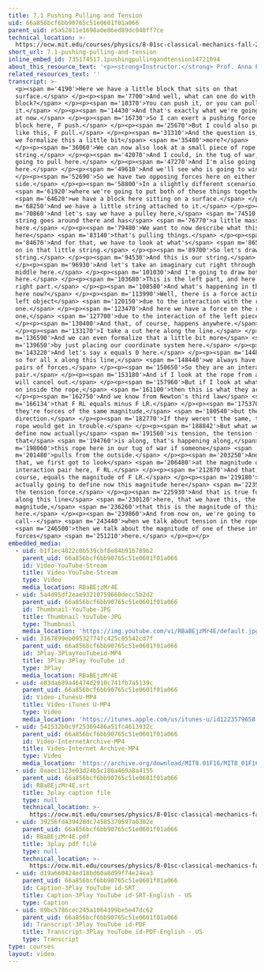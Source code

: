 ```yaml
---
title: 7.1 Pushing Pulling and Tension
uid: 66a856bcf6bb90765c51e0601f01a066
parent_uid: e5a52811e1698a0e86ed89dc040ff7ce
technical_location: >-
  https://ocw.mit.edu/courses/physics/8-01sc-classical-mechanics-fall-2016/week-2-newtons-laws/7.1-pushing-pulling-and-tension/7.1-pushing-pulling-and-tension
short_url: 7.1-pushing-pulling-and-tension
inline_embed_id: 735174517.1pushingpullingandtension14721094
about_this_resource_text: '<p><strong>Instructor:</strong> Prof. Anna Frebel</p>'
related_resources_text: ''
transcript: >-
  <p><span m='4190'>Here we have a little block that sits on that
  surface.</span> </p><p><span m='7700'>And well, what can one do with a
  block?</span> </p><p><span m='10370'>You can push it, or you can pull
  it.</span> </p><p><span m='14430'>And that's exactly what we're going to look
  at now.</span> </p><p><span m='16730'>So I can exert a pushing force onto this
  block here, F push.</span> </p><p><span m='25670'>But I could also pull it
  like this, F pull.</span> </p><p><span m='31310'>And the question is, how can
  we formalize this a little bit</span> <span m='35480'>more?</span>
  </p><p><span m='36060'>We can now also look at a small piece of rope or a
  string.</span> </p><p><span m='42070'>And I could, in the tug of war, I'm
  going to pull here.</span> </p><p><span m='47270'>And I'm also going to pull
  here.</span> </p><p><span m='49610'>And we'll see who is going to win.</span>
  </p><p><span m='52690'>So we have two opposing forces here on either
  side.</span> </p><p><span m='58800'>In a slightly different scenario,</span>
  <span m='61920'>where we're going to put both of these things together,</span>
  <span m='64620'>we have a block here sitting on a surface.</span> </p><p><span
  m='68250'>And we have a little string attached to it.</span> </p><p><span
  m='70860'>And let's say we have a pulley here,</span> <span m='74510'>and the
  string goes around there and has</span> <span m='76770'>a little mass hanging
  here.</span> </p><p><span m='79480'>We want to now describe what this force is
  here</span> <span m='83140'>that's pulling things.</span> </p><p><span
  m='84670'>And for that, we have to look at what's</span> <span m='86530'>going
  on in that little string.</span> </p><p><span m='89700'>So let's draw another
  string.</span> </p><p><span m='94530'>And this is our string.</span>
  </p><p><span m='96930'>And let's take an imaginary cut right through the
  middle here.</span> </p><p><span m='101030'>And I'm going to draw both pieces
  here.</span> </p><p><span m='103680'>This is the left part, and here is the
  right part.</span> </p><p><span m='108580'>And what's happening in this rope
  here now?</span> </p><p><span m='113990'>Well, there is a force acting on the
  left object</span> <span m='120150'>due to the interaction with the right
  one.</span> </p><p><span m='123470'>And here we have a force on the right
  one,</span> <span m='127700'>due to the interaction of the left piece.</span>
  </p><p><span m='130400'>And that, of course, happens anywhere.</span>
  </p><p><span m='133170'>I take a cut here along the line.</span> </p><p><span
  m='136590'>And we can even formalize that a little bit more</span> <span
  m='139650'>by just placing our coordinate system here.</span> </p><p><span
  m='143220'>And let's say x equals 0 here.</span> </p><p><span m='144880'>And
  so for all x along this line,</span> <span m='148440'>we always have these
  pairs of forces.</span> </p><p><span m='150650'>So they are an interaction
  pair.</span> </p><p><span m='153180'>And if I look at the rope from afar, they
  will cancel out.</span> </p><p><span m='157960'>But if I look at what's going
  on inside the rope,</span> <span m='161100'>then this is what they are.</span>
  </p><p><span m='162750'>And we know from Newton's third law</span> <span
  m='166134'>that F RL equals minus F LR.</span> </p><p><span m='175370'>So
  they're forces of the same magnitude,</span> <span m='180540'>but the opposite
  direction.</span> </p><p><span m='182770'>If they weren't the same, then my
  rope would get in trouble.</span> </p><p><span m='188842'>But what we want to
  define now actually</span> <span m='191560'>is tension, the tension force,
  that</span> <span m='194760'>is along, that's happening along,</span> <span
  m='198060'>this rope here in our tug of war if someone</span> <span
  m='201480'>pulls from the outside.</span> </p><p><span m='203250'>And for
  that, we first got to look</span> <span m='206480'>at the magnitude of our
  interaction pair here, F RL.</span> </p><p><span m='212870'>And that, of
  course, equals the magnitude of F LR.</span> </p><p><span m='219180'>And we're
  actually going to define now this magnitude here</span> <span m='223510'>as
  the tension force.</span> </p><p><span m='225930'>And that is true for all x
  along this line</span> <span m='230120'>here, that we have this, the
  magnitude,</span> <span m='236260'>that this is the magnitude of this force
  here.</span> </p><p><span m='239860'>And from now on, we're going to
  call--</span> <span m='243440'>when we talk about tension in the rope,</span>
  <span m='246500'>then we talk about the magnitude of one of these internal
  forces</span> <span m='251210'>here.</span> </p><p></p>
embedded_media:
  - uid: b1f1ec4822c0b539cbf8e84b91b789b2
    parent_uid: 66a856bcf6bb90765c51e0601f01a066
    id: Video-YouTube-Stream
    title: Video-YouTube-Stream
    type: Video
    media_location: RBaBEjzMr4E
  - uid: 5a4d95df2eae93210759660decc5b2d2
    parent_uid: 66a856bcf6bb90765c51e0601f01a066
    id: Thumbnail-YouTube-JPG
    title: Thumbnail-YouTube-JPG
    type: Thumbnail
    media_location: 'https://img.youtube.com/vi/RBaBEjzMr4E/default.jpg'
  - uid: 3167899eb09532774fc425c05542cd7f
    parent_uid: 66a856bcf6bb90765c51e0601f01a066
    id: 3Play-3PlayYouTubeid-MP4
    title: 3Play-3Play YouTube id
    type: 3Play
    media_location: RBaBEjzMr4E
  - uid: e83da689a46474d2910c741fb7a5139c
    parent_uid: 66a856bcf6bb90765c51e0601f01a066
    id: Video-iTunesU-MP4
    title: Video-iTunes U-MP4
    type: Video
    media_location: 'https://itunes.apple.com/us/itunes-u/id1223579658'
  - uid: 541532b0c9f25369486a51fc4613932c
    parent_uid: 66a856bcf6bb90765c51e0601f01a066
    id: Video-InternetArchive-MP4
    title: Video-Internet Archive-MP4
    type: Video
    media_location: 'https://archive.org/download/MIT8.01F16/MIT8_01F16_L07v01_360p.mp4'
  - uid: 0aaec1123e03d24b5c186a469a8a4155
    parent_uid: 66a856bcf6bb90765c51e0601f01a066
    id: RBaBEjzMr4E.srt
    title: 3play caption file
    type: null
    technical_location: >-
      https://ocw.mit.edu/courses/physics/8-01sc-classical-mechanics-fall-2016/week-2-newtons-laws/7.1-pushing-pulling-and-tension/7.1-pushing-pulling-and-tension/RBaBEjzMr4E.srt
  - uid: 39256fd439428dc74585370597a0302e
    parent_uid: 66a856bcf6bb90765c51e0601f01a066
    id: RBaBEjzMr4E.pdf
    title: 3play pdf file
    type: null
    technical_location: >-
      https://ocw.mit.edu/courses/physics/8-01sc-classical-mechanics-fall-2016/week-2-newtons-laws/7.1-pushing-pulling-and-tension/7.1-pushing-pulling-and-tension/RBaBEjzMr4E.pdf
  - uid: d19a660424ed18bd60a8d99f74e24ea3
    parent_uid: 66a856bcf6bb90765c51e0601f01a066
    id: Caption-3Play YouTube id-SRT
    title: Caption-3Play YouTube id-SRT-English - US
    type: Caption
  - uid: 89bc5786cec245a1064399be5e47dc62
    parent_uid: 66a856bcf6bb90765c51e0601f01a066
    id: Transcript-3Play YouTube id-PDF
    title: Transcript-3Play YouTube id-PDF-English - US
    type: Transcript
type: courses
layout: video
---
```

